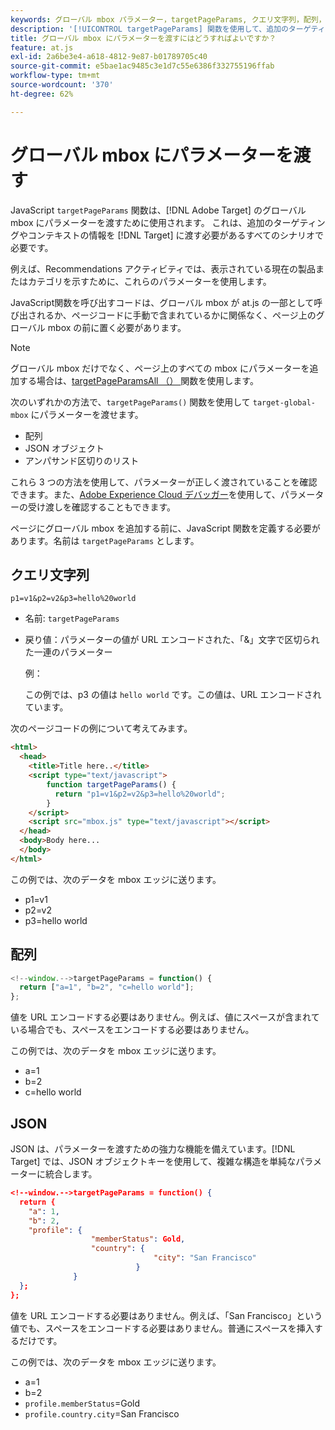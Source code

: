 ```yaml
---
keywords: グローバル mbox パラメーター，targetPageParams, クエリ文字列，配列，json, dtm
description: '[!UICONTROL targetPageParams] 関数を使用して、追加のターゲティングまたはコンテキスト情報をグローバル mbox に渡す方法を説明  [!DNL Adobe Target]  ます。'
title: グローバル mbox にパラメーターを渡すにはどうすればよいですか？
feature: at.js
exl-id: 2a6be3e4-a618-4812-9e87-b01789705c40
source-git-commit: e5bae1ac9485c3e1d7c55e6386f332755196ffab
workflow-type: tm+mt
source-wordcount: '370'
ht-degree: 62%

---
```


# グローバル mbox にパラメーターを渡す

JavaScript `targetPageParams` 関数は、[!DNL Adobe Target] のグローバル mbox にパラメーターを渡すために使用されます。 これは、追加のターゲティングやコンテキストの情報を [!DNL Target] に渡す必要があるすべてのシナリオで必要です。

例えば、Recommendations アクティビティでは、表示されている現在の製品またはカテゴリを示すために、これらのパラメーターを使用します。

JavaScript関数を呼び出すコードは、グローバル mbox が at.js の一部として呼び出されるか、ページコードに手動で含まれているかに関係なく、ページ上のグローバル mbox の前に置く必要があります。

>[!NOTE]
>
>グローバル mbox だけでなく、ページ上のすべての mbox にパラメーターを追加する場合は、[targetPageParamsAll （） ](/help/dev/implement/client-side/atjs/atjs-functions/targetpageparamsall.md) 関数を使用します。

次のいずれかの方法で、`targetPageParams()` 関数を使用して `target-global-mbox` にパラメーターを渡せます。

* 配列
* JSON オブジェクト
* アンパサンド区切りのリスト

これら 3 つの方法を使用して、パラメーターが正しく渡されていることを確認できます。また、[Adobe Experience Cloud デバッガー](https://experienceleague.adobe.com/docs/debugger/using/experience-cloud-debugger.html?lang=ja)を使用して、パラメーターの受け渡しを確認することもできます。

ページにグローバル mbox を追加する前に、JavaScript 関数を定義する必要があります。名前は `targetPageParams` とします。

## クエリ文字列

```
p1=v1&p2=v2&p3=hello%20world
```

* 名前: `targetPageParams`
* 戻り値：パラメーターの値が URL エンコードされた、「&amp;」文字で区切られた一連のパラメーター

  例：

  この例では、p3 の値は `hello world` です。この値は、URL エンコードされています。

次のページコードの例について考えてみます。

```html {line-numbers="true"}
<html> 
  <head> 
    <title>Title here..</title> 
    <script type="text/javascript"> 
        function targetPageParams() { 
          return "p1=v1&p2=v2&p3=hello%20world";
        } 
    </script> 
    <script src="mbox.js" type="text/javascript"></script> 
  </head> 
  <body>Body here... 
  </body> 
</html>
```

この例では、次のデータを mbox エッジに送ります。

* p1=v1
* p2=v2
* p3=hello world

## 配列

```javascript {line-numbers="true"}
<!--window.-->targetPageParams = function() { 
  return ["a=1", "b=2", "c=hello world"]; 
}; 
```

値を URL エンコードする必要はありません。例えば、値にスペースが含まれている場合でも、スペースをエンコードする必要はありません。

この例では、次のデータを mbox エッジに送ります。

* a=1
* b=2
* c=hello world

## JSON

JSON は、パラメーターを渡すための強力な機能を備えています。[!DNL Target] では、JSON オブジェクトキーを使用して、複雑な構造を単純なパラメーターに統合します。

```json {line-numbers="true"}
<!--window.-->targetPageParams = function() { 
  return { 
    "a": 1, 
    "b": 2, 
    "profile": { 
                  "memberStatus": Gold, 
                  "country": { 
                                "city": "San Francisco" 
                            } 
              } 
  }; 
}; 
```

値を URL エンコードする必要はありません。例えば、「San Francisco」という値でも、スペースをエンコードする必要はありません。普通にスペースを挿入するだけです。

この例では、次のデータを mbox エッジに送ります。

* a=1
* b=2
* `profile.memberStatus`=Gold
* `profile.country.city`=San Francisco
